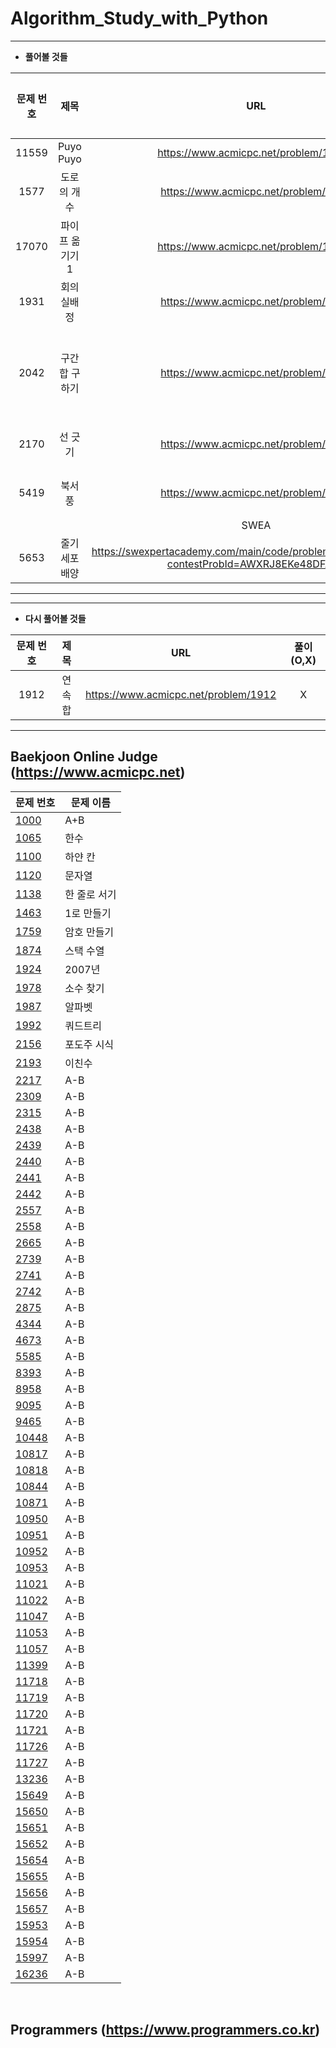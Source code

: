 Algorithm_Study_with_Python
==========

------

* **풀어볼 것들**

| 문제 번호 |         제목         |               URL                | 풀이(O,X) |   알고리즘   |
| :-------: | :------------------: | :------------------------------: | :-------: | :-------: |
|   11559   |      Puyo Puyo       | https://www.acmicpc.net/problem/11559 |     X     | |
|   1577   |      도로의 개수       | https://www.acmicpc.net/problem/1577 |     X     | |
|   17070   |      파이프 옮기기 1       | https://www.acmicpc.net/problem/17070 |     X     | |
|   1931   |      회의실배정       | https://www.acmicpc.net/problem/1931 |     X     | |
|   2042   |      구간 합 구하기       | https://www.acmicpc.net/problem/2042 |     X     |세그먼트 트리|
|   2170   |      선 긋기       | https://www.acmicpc.net/problem/2170 |     X     |스위핑|
|   5419   |      북서풍       | https://www.acmicpc.net/problem/5419 |     X     |스위핑|
|||SWEA|||
|   5653   |      줄기세포배양       | https://swexpertacademy.com/main/code/problem/problemDetail.do?contestProbId=AWXRJ8EKe48DFAUo |     X     | |

------

------

* **다시 풀어볼 것들**

| 문제 번호 |         제목         |               URL                | 풀이(O,X) |
| :-------: | :------------------: | :------------------------------: | :-------: |
|   1912   |      연속합       | https://www.acmicpc.net/problem/1912 |     X     |

------

Baekjoon Online Judge (https://www.acmicpc.net)
----------
| 문제 번호 | 문제 이름 | 
| --- | --- |
| [1000](https://www.acmicpc.net/problem/1000) | A+B | 
| [1065](https://www.acmicpc.net/problem/1065) | 한수 |
| [1100](https://www.acmicpc.net/problem/1100) | 하얀 칸 |
| [1120](https://www.acmicpc.net/problem/1120) | 문자열 |
| [1138](https://www.acmicpc.net/problem/1138) | 한 줄로 서기 |
| [1463](https://www.acmicpc.net/problem/1463) | 1로 만들기 |
| [1759](https://www.acmicpc.net/problem/1759) | 암호 만들기  |
| [1874](https://www.acmicpc.net/problem/1874) | 스택 수열 |
| [1924](https://www.acmicpc.net/problem/1924) | 2007년 |
| [1978](https://www.acmicpc.net/problem/1978) | 소수 찾기 |
| [1987](https://www.acmicpc.net/problem/1987) | 알파벳 |
| [1992](https://www.acmicpc.net/problem/1992) | 쿼드트리 |
| [2156](https://www.acmicpc.net/problem/2156) | 포도주 시식 |
| [2193](https://www.acmicpc.net/problem/2193) | 이친수 |
| [2217](https://www.acmicpc.net/problem/2217) | A-B |
| [2309](https://www.acmicpc.net/problem/2309) | A-B |
| [2315](https://www.acmicpc.net/problem/2315) | A-B |
| [2438](https://www.acmicpc.net/problem/2438) | A-B |
| [2439](https://www.acmicpc.net/problem/2439) | A-B |
| [2440](https://www.acmicpc.net/problem/2440) | A-B |
| [2441](https://www.acmicpc.net/problem/2441) | A-B |
| [2442](https://www.acmicpc.net/problem/2442) | A-B |
| [2557](https://www.acmicpc.net/problem/2557) | A-B |
| [2558](https://www.acmicpc.net/problem/2558) | A-B |
| [2665](https://www.acmicpc.net/problem/2665) | A-B |
| [2739](https://www.acmicpc.net/problem/2739) | A-B |
| [2741](https://www.acmicpc.net/problem/2741) | A-B |
| [2742](https://www.acmicpc.net/problem/2742) | A-B |
| [2875](https://www.acmicpc.net/problem/2875) | A-B |
| [4344](https://www.acmicpc.net/problem/4344) | A-B |
| [4673](https://www.acmicpc.net/problem/4673) | A-B |
| [5585](https://www.acmicpc.net/problem/5585) | A-B |
| [8393](https://www.acmicpc.net/problem/8393) | A-B |
| [8958](https://www.acmicpc.net/problem/8958) | A-B |
| [9095](https://www.acmicpc.net/problem/9095) | A-B |
| [9465](https://www.acmicpc.net/problem/9465) | A-B |
| [10448](https://www.acmicpc.net/problem/10448) | A-B |
| [10817](https://www.acmicpc.net/problem/10817) | A-B |
| [10818](https://www.acmicpc.net/problem/10818) | A-B |
| [10844](https://www.acmicpc.net/problem/10844) | A-B |
| [10871](https://www.acmicpc.net/problem/10871) | A-B |
| [10950](https://www.acmicpc.net/problem/10950) | A-B |
| [10951](https://www.acmicpc.net/problem/10951) | A-B |
| [10952](https://www.acmicpc.net/problem/10952) | A-B |
| [10953](https://www.acmicpc.net/problem/10953) | A-B |
| [11021](https://www.acmicpc.net/problem/11021) | A-B |
| [11022](https://www.acmicpc.net/problem/11022) | A-B |
| [11047](https://www.acmicpc.net/problem/11047) | A-B |
| [11053](https://www.acmicpc.net/problem/11053) | A-B |
| [11057](https://www.acmicpc.net/problem/11057) | A-B |
| [11399](https://www.acmicpc.net/problem/11399) | A-B |
| [11718](https://www.acmicpc.net/problem/11718) | A-B |
| [11719](https://www.acmicpc.net/problem/11719) | A-B |
| [11720](https://www.acmicpc.net/problem/11720) | A-B |
| [11721](https://www.acmicpc.net/problem/11721) | A-B |
| [11726](https://www.acmicpc.net/problem/11726) | A-B |
| [11727](https://www.acmicpc.net/problem/11727) | A-B |
| [13236](https://www.acmicpc.net/problem/13236) | A-B |
| [15649](https://www.acmicpc.net/problem/15649) | A-B |
| [15650](https://www.acmicpc.net/problem/15650) | A-B |
| [15651](https://www.acmicpc.net/problem/15651) | A-B |
| [15652](https://www.acmicpc.net/problem/15652) | A-B |
| [15654](https://www.acmicpc.net/problem/15654) | A-B |
| [15655](https://www.acmicpc.net/problem/15655) | A-B |
| [15656](https://www.acmicpc.net/problem/15656) | A-B |
| [15657](https://www.acmicpc.net/problem/15657) | A-B |
| [15953](https://www.acmicpc.net/problem/15953) | A-B |
| [15954](https://www.acmicpc.net/problem/15954) | A-B |
| [15997](https://www.acmicpc.net/problem/15997) | A-B |
| [16236](https://www.acmicpc.net/problem/16236) | A-B |

</br>

Programmers (https://www.programmers.co.kr)
----------
